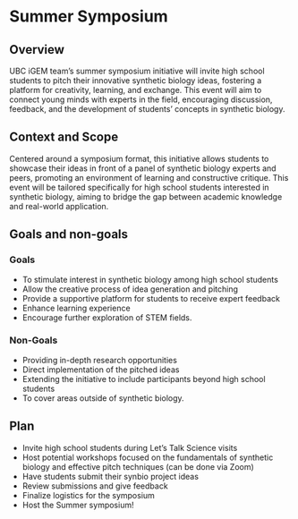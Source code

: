 # Summer Symposium

## Overview
UBC iGEM team’s summer symposium initiative will invite high school students to pitch their innovative synthetic biology ideas, fostering a platform for creativity, learning, and exchange. This event will aim to connect young minds with experts in the field, encouraging discussion, feedback, and the development of students’ concepts in synthetic biology. 

## Context and Scope
Centered around a symposium format, this initiative allows students to showcase their ideas in front of a panel of synthetic biology experts and peers, promoting an environment of learning and constructive critique. This event will be tailored specifically for high school students interested in synthetic biology, aiming to bridge the gap between academic knowledge and real-world application. 

## Goals and non-goals
### Goals
- To stimulate interest in synthetic biology among high school students
- Allow the creative process of idea generation and pitching
- Provide a supportive platform for students to receive expert feedback
- Enhance learning experience
- Encourage further exploration of STEM fields. 

### Non-Goals
- Providing in-depth research opportunities
- Direct implementation of the pitched ideas 
- Extending the initiative to include participants beyond high school students
- To cover areas outside of synthetic biology. 

## Plan
- Invite high school students during Let’s Talk Science visits
- Host potential workshops focused on the fundamentals of synthetic biology and effective pitch techniques (can be done via Zoom)
- Have students submit their synbio project ideas
- Review submissions and give feedback
- Finalize logistics for the symposium
- Host the Summer symposium!
